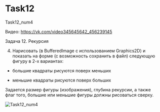 # Task12
Task12_num4

Видео: https://vk.com/video345645642_456239145

Задача 12.	Рекурсия

4.	Нарисовать (в BufferedImage с использованием Graphics2D) и показать на форме (с возможность сохранить в файл) следующую фигуру в 2-х вариантах:

- большие квадраты рисуются поверх меньших

- меньшие квадраты рисуются поверх больших
 
Задается размер фигуры (изображения), глубина рекурсии, а также флаг того, большие или меньшие фигуры должны рисоваться сверху.

![Task12_num4](https://user-images.githubusercontent.com/90615042/148706047-f986e604-9030-49dd-b58a-10da51658be8.png)

